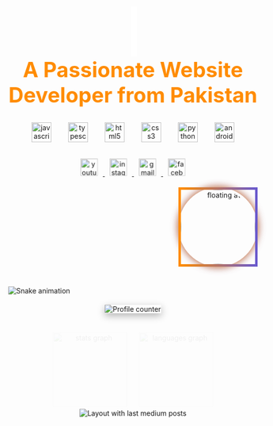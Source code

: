 <!-- Centered Introduction with Typing Effect and Animated Gradient Background -->
<h1 align="center">
  <span style="font-size: 3em; color: #ffffff;">
    <span id="typed-text"></span><span id="cursor">|</span>
  </span>
  <br>
  <span style="font-size: 1.5em; color: #ff8c00;">A Passionate Website Developer from Pakistan</span>
</h1>

<!-- Animated Tech Icons with a Wave Effect -->
<div align="center" style="margin: 30px 0;">
  <img src="https://cdn.jsdelivr.net/gh/devicons/devicon/icons/javascript/javascript-original.svg" height="40" alt="javascript logo" class="tech-icon" />
  <img src="https://cdn.jsdelivr.net/gh/devicons/devicon/icons/typescript/typescript-original.svg" height="40" alt="typescript logo" class="tech-icon" />
  <img src="https://cdn.jsdelivr.net/gh/devicons/devicon/icons/html5/html5-original.svg" height="40" alt="html5 logo" class="tech-icon" />
  <img src="https://cdn.jsdelivr.net/gh/devicons/devicon/icons/css3/css3-original.svg" height="40" alt="css3 logo" class="tech-icon" />
  <img src="https://cdn.jsdelivr.net/gh/devicons/devicon/icons/python/python-original.svg" height="40" alt="python logo" class="tech-icon" />
  <img src="https://cdn.jsdelivr.net/gh/devicons/devicon/icons/android/android-original.svg" height="40" alt="android logo" class="tech-icon" />
</div>

<!-- Social Media Links with a Pulsating Hover Effect -->
<div align="center" style="margin: 20px 0;">
  <a href="https://www.youtube.com/channel/UCOzD-c-Tbbo84lFpzLnSJrg" target="_blank">
    <img src="https://img.shields.io/static/v1?message=Youtube&logo=youtube&label=&color=FF0000&logoColor=white&labelColor=&style=for-the-badge" height="35" alt="youtube logo" class="social-icon" />
  </a>
  <a href="https://www.instagram.com/reyanabid4/" target="_blank">
    <img src="https://img.shields.io/static/v1?message=Instagram&logo=instagram&label=&color=E4405F&logoColor=white&labelColor=&style=for-the-badge" height="35" alt="instagram logo" class="social-icon" />
  </a>
  <a href="mailto:reyanabid20@gmail.com" target="_blank">
    <img src="https://img.shields.io/static/v1?message=Gmail&logo=gmail&label=&color=D14836&logoColor=white&labelColor=&style=for-the-badge" height="35" alt="gmail logo" class="social-icon" />
  </a>
  <a href="https://www.facebook.com/ReyanWebDevpore" target="_blank">
    <img src="https://img.shields.io/static/v1?message=Facebook&logo=facebook&label=&color=1877F2&logoColor=white&labelColor=&style=for-the-badge" height="35" alt="facebook logo" class="social-icon" />
  </a>
</div>

<!-- Floating Avatar with Glowing Gradient Border -->
<div align="right" style="margin: 20px 0;">
  <img src="https://camo.githubusercontent.com/7de37139d0b4c1ce40865e799b446c0e963a3dd8fb68d239707237c40604fa3d/68747470733a2f2f63646e2e6472696262626c652e636f6d2f75736572732f3733303730332f73637265656e73686f74732f363538313234332f6176656e746f2e676966" height="150" alt="floating avatar" style="border-radius: 50%; border: 5px solid; border-image: linear-gradient(to right, #ff8c00, #6a5acd) 1; box-shadow: 0px 0px 15px rgba(255, 140, 0, 0.8), 0px 0px 15px rgba(106, 90, 205, 0.8);" />
</div>

<!-- Snake Animation with Custom Design -->
<img src="https://raw.githubusercontent.com/reyanabid123/reyanabid123/output/snake.svg" alt="Snake animation" style="margin-top: 20px;" />

<!-- Profile Counter with 3D Shadow Effect -->
<div align="center" style="margin: 20px 0;">
  <img src="https://profile-counter.glitch.me/reyanabid123/count.svg?" alt="Profile counter" style="box-shadow: 0px 5px 15px rgba(0, 0, 0, 0.3);" />
</div>

<!-- GitHub Stats with Smooth Appearance -->
<div align="center" style="margin: 20px 0;">
  <img src="https://github-readme-stats.vercel.app/api?username=reyanabid123&hide_title=false&hide_rank=false&show_icons=true&include_all_commits=true&count_private=true&disable_animations=false&theme=radical&locale=en&hide_border=false&order=1" height="150" alt="stats graph" class="stats-graph" />
  <img src="https://github-readme-stats.vercel.app/api/top-langs?username=reyanabid123&locale=en&hide_title=false&layout=compact&card_width=320&langs_count=5&theme=radical&hide_border=false&order=2" height="150" alt="languages graph" class="stats-graph" />
</div>

<!-- Latest Medium Posts with Hover Effect -->
<div align="center" style="margin: 20px 0;">
  <img src="https://github-read-medium-git-main.pahlevikun.vercel.app/latest?limit=4" alt="Layout with last medium posts" class="latest-posts" />
</div>

<!-- CSS for Animations and Effects -->
<style>
@keyframes typing { from { width: 0; } to { width: 100%; } }
@keyframes blink { 50% { border-color: transparent; } }
@keyframes wave { 0%, 100% { transform: translateY(0); } 50% { transform: translateY(-10px); } }
@keyframes pulse { 0% { transform: scale(1); } 50% { transform: scale(1.05); } 100% { transform: scale(1); } }
@keyframes statsAppear { from { opacity: 0; transform: translateY(20px); } to { opacity: 1; transform: translateY(0); } }
#typed-text { display: inline-block; font-size: 3em; color: #ffffff; overflow: hidden; white-space: nowrap; border-right: 4px solid; width: 0; animation: typing 4s steps(40, end), blink 0.75s step-end infinite; }
.tech-icon { margin: 0 15px; animation: wave 3s infinite ease-in-out; }
.social-icon { margin: 0 10px; animation: pulse 2s infinite ease-in-out; }
.stats-graph { margin: 0 10px; animation: statsAppear 1.5s ease-out; }
.latest-posts { transition: transform 0.3s; }
.latest-posts:hover { transform: scale(1.05); }
</style>

<div id="typed-text"></div>

<script>
document.addEventListener('DOMContentLoaded', (event) => {
  const typedText = "Hi, I'm Reyan Abid";
  let index = 0;
  const typingSpeed = 100;
  function typeText() {
    if (index < typedText.length) {
      document.getElementById('typed-text').textContent += typedText.charAt(index);
      index++;
      setTimeout(typeText, typingSpeed);
    }
  }
  typeText();
});
</script>

